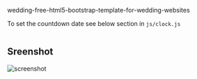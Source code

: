 wedding-free-html5-bootstrap-template-for-wedding-websites

To set the countdown date see below section in `js/clock.js`

````

````

## Sreenshot
![screenshot](https://repository-images.githubusercontent.com/698651028/fbae82e0-b0bd-4295-a840-f049886a861e)
